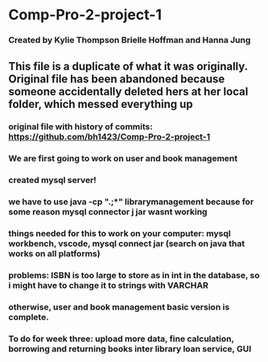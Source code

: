 # Comp-Pro-2-project-1
### Created by Kylie Thompson Brielle Hoffman and Hanna Jung
## This file is a duplicate of what it was originally. Original file has been abandoned because someone accidentally deleted hers at her local folder, which messed everything up 
### original file with history of commits: https://github.com/bh1423/Comp-Pro-2-project-1
### We are first going to work on user and book management
### created mysql server!
### we have to use java -cp ".;*" librarymanagement because for some reason mysql connector j jar wasnt working 
### things needed for this to work on your computer: mysql workbench, vscode, mysql connect jar (search on java that works on all platforms)
### problems: ISBN is too large to store as in int in the database, so i might have to change it to strings with VARCHAR
### otherwise, user and book management basic version is complete. 


### To do for week three: upload more data, fine calculation, borrowing and returning books inter library loan service, GUI
